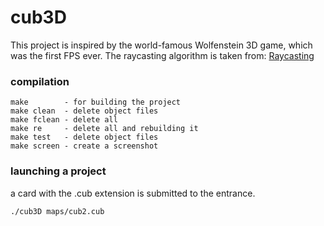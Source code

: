 # cub3D

This project is inspired by the world-famous Wolfenstein 3D game, which was the first FPS ever.
The raycasting algorithm is taken from:
[Raycasting](https://permadi.com/1996/05/ray-casting-tutorial-table-of-contents/)


### compilation

```
make        - for building the project
make clean  - delete object files
make fclean - delete all
make re     - delete all and rebuilding it
make test   - delete object files
make screen - create a screenshot
```

### launching a project
a card with the .cub extension is submitted to the entrance.

```
./cub3D maps/cub2.cub
```

